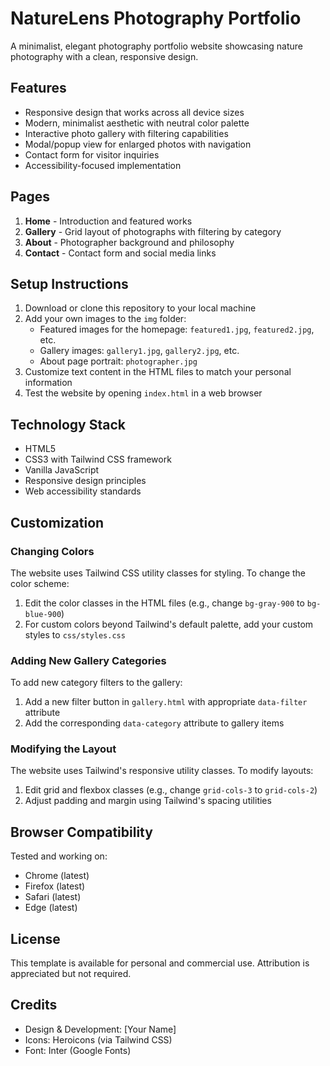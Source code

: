 # NatureLens Photography Portfolio

A minimalist, elegant photography portfolio website showcasing nature photography with a clean, responsive design.

## Features

- Responsive design that works across all device sizes
- Modern, minimalist aesthetic with neutral color palette
- Interactive photo gallery with filtering capabilities
- Modal/popup view for enlarged photos with navigation
- Contact form for visitor inquiries
- Accessibility-focused implementation

## Pages

1. **Home** - Introduction and featured works
2. **Gallery** - Grid layout of photographs with filtering by category
3. **About** - Photographer background and philosophy
4. **Contact** - Contact form and social media links

## Setup Instructions

1. Download or clone this repository to your local machine
2. Add your own images to the `img` folder:
   - Featured images for the homepage: `featured1.jpg`, `featured2.jpg`, etc.
   - Gallery images: `gallery1.jpg`, `gallery2.jpg`, etc.
   - About page portrait: `photographer.jpg`
3. Customize text content in the HTML files to match your personal information
4. Test the website by opening `index.html` in a web browser

## Technology Stack

- HTML5
- CSS3 with Tailwind CSS framework
- Vanilla JavaScript
- Responsive design principles
- Web accessibility standards

## Customization

### Changing Colors

The website uses Tailwind CSS utility classes for styling. To change the color scheme:

1. Edit the color classes in the HTML files (e.g., change `bg-gray-900` to `bg-blue-900`)
2. For custom colors beyond Tailwind's default palette, add your custom styles to `css/styles.css`

### Adding New Gallery Categories

To add new category filters to the gallery:

1. Add a new filter button in `gallery.html` with appropriate `data-filter` attribute
2. Add the corresponding `data-category` attribute to gallery items

### Modifying the Layout

The website uses Tailwind's responsive utility classes. To modify layouts:

1. Edit grid and flexbox classes (e.g., change `grid-cols-3` to `grid-cols-2`)
2. Adjust padding and margin using Tailwind's spacing utilities

## Browser Compatibility

Tested and working on:
- Chrome (latest)
- Firefox (latest)
- Safari (latest)
- Edge (latest)

## License

This template is available for personal and commercial use. Attribution is appreciated but not required.

## Credits

- Design & Development: [Your Name]
- Icons: Heroicons (via Tailwind CSS)
- Font: Inter (Google Fonts)
